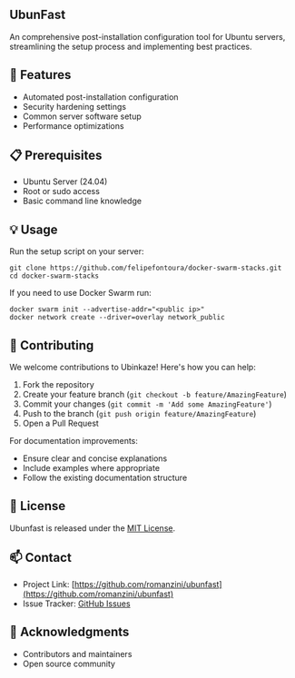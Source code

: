 ## UbunFast

An comprehensive post-installation configuration tool for Ubuntu servers, streamlining the setup process and implementing best practices.

## 🚀 Features

- Automated post-installation configuration
- Security hardening settings
- Common server software setup
- Performance optimizations

## 📋 Prerequisites

- Ubuntu Server (24.04)
- Root or sudo access
- Basic command line knowledge

## 💡 Usage

Run the setup script on your server:

```
git clone https://github.com/felipefontoura/docker-swarm-stacks.git
cd docker-swarm-stacks
```

If you need to use Docker Swarm run:

```
docker swarm init --advertise-addr="<public ip>"
docker network create --driver=overlay network_public
```

## 🤝 Contributing

We welcome contributions to Ubinkaze! Here's how you can help:

1. Fork the repository
2. Create your feature branch (`git checkout -b feature/AmazingFeature`)
3. Commit your changes (`git commit -m 'Add some AmazingFeature'`)
4. Push to the branch (`git push origin feature/AmazingFeature`)
5. Open a Pull Request

For documentation improvements:

- Ensure clear and concise explanations
- Include examples where appropriate
- Follow the existing documentation structure

## 📝 License

Ubunfast is released under the [MIT License](https://opensource.org/licenses/MIT).

## 📫 Contact

- Project Link: [https://github.com/romanzini/ubunfast](https://github.com/romanzini/ubunfast)
- Issue Tracker: [GitHub Issues](https://github.com/romanzini/ubunfast/issues)

## 🙏 Acknowledgments

- Contributors and maintainers
- Open source community
